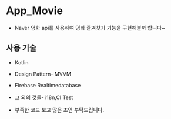 # App_Movie
* Naver 영화 api를 사용하여 영화 즐겨찾기 기능을 구현해볼까 합니다~

## 사용 기술
* Kotlin

* Design Pattern- MVVM

* Firebase Realtimedatabase

* 그 외의 것들- i18n,CI Test

* 부족한 코드 보고 많은 조언 부탁드립니다.
